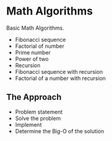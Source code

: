 # Math Algorithms

Basic Math Algorithms.

- Fibonacci sequence
- Factorial of number
- Prime number
- Power of two
- Recursion
- Fibonacci sequence with recursion
- Factorial of a number with recursion 

## The Approach

- Problem statement
- Solve the problem
- Implement
- Determine the Big-O of the solution 